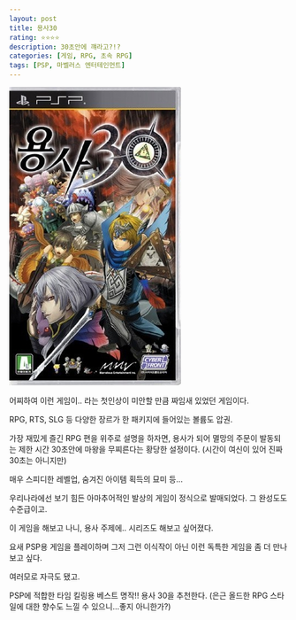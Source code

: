 ```yaml
---
layout: post
title: 용사30
rating: ⭐️⭐️⭐️⭐️
description: 30초안에 꺠라고?!?
categories: [게임, RPG, 초속 RPG]
tags: [PSP, 마벨러스 엔터테인먼트]
---
```


![용사 30](../../img/2010/hero30.jpg)

어찌하여 이런 게임이.. 라는 첫인상이 미안할 만큼 짜임새 있었던 게임이다.

RPG, RTS, SLG 등 다양한 장르가 한 패키지에 들어있는 볼륨도 압권.

가장 재밌게 즐긴 RPG 편을 위주로 설명을 하자면, 용사가 되어 멸망의 주문이 발동되는 제한 시간 30초안에 마왕을 무찌른다는 황당한 설정이다. (시간이 여신이 있어 진짜 30초는 아니지만)

매우 스피디한 레벨업, 숨겨진 아이템 획득의 묘미 등...

우리나라에선 보기 힘든 아마추어적인 발상의 게임이 정식으로 발매되었다. 그 완성도도 수준급이고.

이 게임을 해보고 나니, 용사 주제에.. 시리즈도 해보고 싶어졌다.

요새 PSP용 게임을 플레이하며 그저 그런 이식작이 아닌 이런 독특한 게임을 좀 더 만나보고 싶다. 

여러모로 자극도 됐고.

PSP에 적합한 타임 킬링용 베스트 명작!! 용사 30을 추천한다. (은근 올드한 RPG 스타일에 대한 향수도 느낄 수 있으니...좋지 아니한가?)
